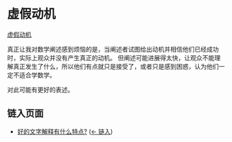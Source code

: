 # 虚假动机

[虚假动机](https://wiki.issarice.com/wiki/Fake_motivation)

真正让我对数学阐述感到烦恼的是，当阐述者试图给出动机并相信他们已经成功时，实际上观众并没有产生真正的动机。 但阐述可能进展得太快，让观众不能理解真正发生了什么，所以他们有点就只是接受了，或者只是感到困惑，认为他们一定不适合学数学。

对此可能有更好的表述。

## 链入页面

* [好的文字解释有什么特点?](https://wiki.issarice.com/wiki/What_makes_a_word_explanation_good%3F) ‎ ([← 链入](https://wiki.issarice.com/index.php?title=Special:WhatLinksHere&target=What+makes+a+word+explanation+good%3F))
